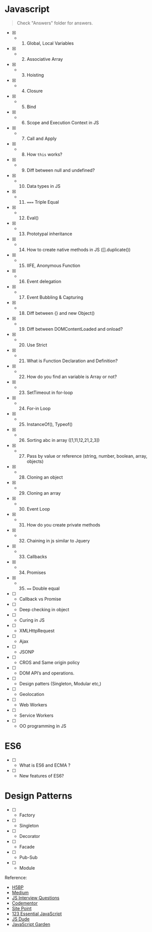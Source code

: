 # Javascript

  > Check "Answers" folder for answers.

- [x] - 01. Global, Local Variables
- [x] - 02. Associative Array
- [x] - 03. Hoisting
- [x] - 04. Closure
- [x] - 05. Bind
- [x] - 06. Scope and Execution Context in JS
- [x] - 07. Call and Apply
- [x] - 08. How `this` works?
- [x] - 09. Diff between null and undefined?
- [x] - 10. Data types in JS
- [x] - 11. `===` Triple Equal
- [x] - 12. Eval()
- [x] - 13. Prototypal inheritance
- [x] - 14. How to create native methods in JS ([].duplicate())
- [x] - 15. IIFE, Anonymous Function
- [x] - 16. Event delegation
- [x] - 17. Event Bubbling & Capturing
- [x] - 18. Diff between {} and new Object()
- [x] - 19. Diff between DOMContentLoaded and onload?
- [x] - 20. Use Strict
- [x] - 21. What is Function Declaration and Definition?
- [x] - 22. How do you find an variable is Array or not?
- [x] - 23. SetTimeout in for-loop
- [x] - 24. For-in Loop
- [x] - 25. InstanceOf(), Typeof()
- [x] - 26. Sorting abc in array ([1,11,12,21,2,3])
- [x] - 27. Pass by value or reference (string, number, boolean, array, objects)
- [x] - 28. Cloning an object
- [x] - 29. Cloning an array
- [x] - 30. Event Loop
- [x] - 31. How do you create private methods
- [x] - 32. Chaining in js similar to Jquery
- [x] - 33. Callbacks
- [x] - 34. Promises
- [x] - 35. `==` Double equal
- [ ] - Callback vs Promise
- [ ] - Deep checking in object
- [ ] - Curing in JS
- [ ] - XMLHttpRequest
- [ ] - Ajax
- [ ] - JSONP
- [ ] - CROS and Same origin policy
- [ ] - DOM API’s and operations.
- [ ] - Design patters (Singleton, Modular etc,)
- [ ] - Geolocation
- [ ] - Web Workers
- [ ] - Service Workers
- [ ] - OO programming in JS

# ES6

- [ ] - What is ES6 and ECMA ?
- [ ] - New features of ES6?

# Design Patterns

- [ ] - Factory 
- [ ] - Singleton 
- [ ] - Decorator 
- [ ] - Facade 
- [ ] - Pub-Sub 
- [ ] - Module 

Reference:

- [H5BP](https://github.com/h5bp/Front-end-Developer-Interview-Questions#css-questions)
- [Medium](https://medium.com/javascript-scene/10-interview-questions-every-javascript-developer-should-know-6fa6bdf5ad95#.iybw0vavi)
- [JS Interview Questions](https://github.com/gokulkrishh/js-interview-questions)
- [Codementor](https://www.codementor.io/javascript/tutorial/21-essential-javascript-tech-interview-practice-questions-answers)
- [Site Point](https://www.sitepoint.com/5-javascript-interview-exercises/)
- [123 Essential JavaScript](https://github.com/nishant8BITS/123-Essential-JavaScript-Interview-Question)
- [JS Dude](http://www.thatjsdude.com/interview/js2.html)
- [JavaScript Garden](http://bonsaiden.github.io/JavaScript-Garden/)
